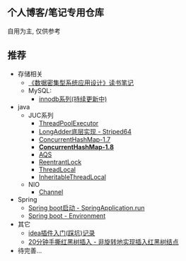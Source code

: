 ## 个人博客/笔记专用仓库
自用为主, 仅供参考


## 推荐
- 存储相关
  - [《数据密集型系统应用设计》读书笔记](https://zfzz8q2eb8.feishu.cn/docx/doxcnDlqcw2MEjz6f7Ltv7eaH3d) 
  - MySQL: 
    - [innodb系列(持续更新中)](https://zfzz8q2eb8.feishu.cn/drive/folder/Nex8fEvWNlqDYwdS4TNcjO57nnd)
- java
    - JUC系列
        - [ThreadPoolExecutor](https://zfzz8q2eb8.feishu.cn/docx/Q5DpdguvxoWRjTxQCspctwnEnWh)
        - [LongAdder底层实现 - Striped64](./basic-courses/lang/java/jdk1.8/java.util.concurrent/atomic/Striped64.md)
        - [ConcurrentHashMap-1.7](./basic-courses/lang/java/jdk1.8/java.util.concurrent/ConcurrentHashMap17.md)
        - [**ConcurrentHashMap-1.8**](./basic-courses/lang/java/jdk1.8/java.util.concurrent/ConcurrentHashMap18.md)
        - [AQS](./basic-courses/lang/java/jdk1.8/java.util.concurrent/locks/AbstractQueuedSynchronizer-v2.0.md)
        - [ReentrantLock](./basic-courses/lang/java/jdk1.8/java.util.concurrent/locks/ReentrantLock.md)
        - [ThreadLocal](./basic-courses/lang/java/jdk1.8/java.lang/ThreadLocal.md)
        - [InheritableThreadLocal](./basic-courses/lang/java/jdk1.8/java.lang/InheritableThreadLocal.md)
    - NIO
        - [Channel](./basic-courses/lang/java/jdk1.8/java.util.nio/Channel.md)
- Spring
    - [Spring boot启动 - SpringApplication.run](./frameworks/spring/topics/spring%20boot%20启动过程/ch01%20spring%20boot启动%20-%20SpringApplication.run.md)
    - [Spring boot - Environment](./frameworks/spring/topics/spring%20boot%20启动过程/ch02%20Environment.md)
- 其它
    - [idea插件入门(踩坑)记录](./blogs/idea/idea插件入门(踩坑)记录.md)
    - [20分钟手撕红黑树插入 - 非旋转地实现插入红黑树结点](https://zfzz8q2eb8.feishu.cn/docx/Ly60d20LKo1AfMxxulxcXkJ4nFh)
- 待完善...
  
